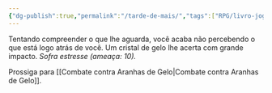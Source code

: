 ```yaml
---
{"dg-publish":true,"permalink":"/tarde-de-mais/","tags":["RPG/livro-jogo/Draegeni/story-points"],"created":"2024-12-23T23:45:49.746-05:00","updated":"2024-12-26T19:58:32.677-05:00"}
---
```



Tentando compreender o que lhe aguarda, você acaba não percebendo o que está logo atrás de você. Um cristal de gelo lhe acerta com grande impacto. *Sofra estresse (ameaça: 10).*

Prossiga para [[Combate contra Aranhas de Gelo\|Combate contra Aranhas de Gelo]].
